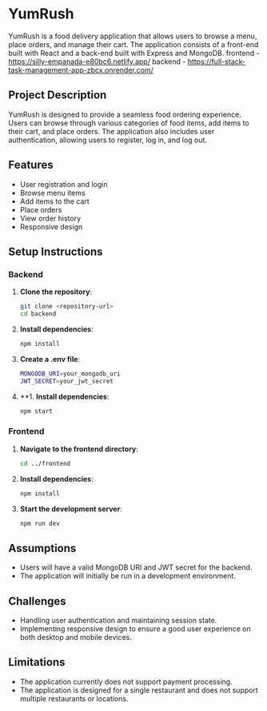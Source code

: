 # YumRush

YumRush is a food delivery application that allows users to browse a menu, place orders, and manage their cart. The application consists of a front-end built with React and a back-end built with Express and MongoDB.
frontend - https://silly-empanada-e80bc6.netlify.app/
backend - https://full-stack-task-management-app-zbcx.onrender.com/

## Project Description

YumRush is designed to provide a seamless food ordering experience. Users can browse through various categories of food items, add items to their cart, and place orders. The application also includes user authentication, allowing users to register, log in, and log out.

## Features

- User registration and login
- Browse menu items
- Add items to the cart
- Place orders
- View order history
- Responsive design

## Setup Instructions

### Backend

1. **Clone the repository**:
   ```sh
   git clone <repository-url>
   cd backend

2. **Install dependencies**:
   ```sh
   npm install
   
3. **Create a .env file**:
   ```sh
   MONGODB_URI=your_mongodb_uri
   JWT_SECRET=your_jwt_secret

4. **1. **Install dependencies**:
   ```sh
   npm start

### Frontend

1. **Navigate to the frontend directory**:
   ```sh
   cd ../frontend

2. **Install dependencies**:
   ```sh
   npm install
   
3. **Start the development server**:
   ```sh
   npm run dev

## Assumptions

- Users will have a valid MongoDB URI and JWT secret for the backend.
- The application will initially be run in a development environment.

## Challenges

- Handling user authentication and maintaining session state.
- Implementing responsive design to ensure a good user experience on both desktop and mobile devices.

## Limitations

- The application currently does not support payment processing.
- The application is designed for a single restaurant and does not support multiple restaurants or locations.

